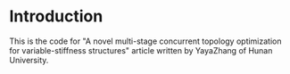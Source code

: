 # Introduction
This is the code for "A novel multi-stage concurrent topology optimization for variable-stiffness structures" article written by YayaZhang of Hunan University.


